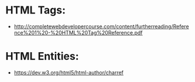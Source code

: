 # HTML Tags:
- http://completewebdevelopercourse.com/content/furtherreading/Reference%201%20-%20HTML%20Tag%20Reference.pdf

# HTML Entities:
- https://dev.w3.org/html5/html-author/charref
